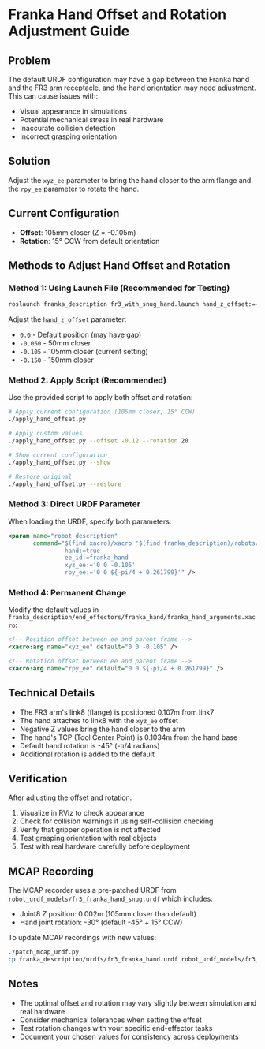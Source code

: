 # Franka Hand Offset and Rotation Adjustment Guide

## Problem
The default URDF configuration may have a gap between the Franka hand and the FR3 arm receptacle, and the hand orientation may need adjustment. This can cause issues with:
- Visual appearance in simulations
- Potential mechanical stress in real hardware
- Inaccurate collision detection
- Incorrect grasping orientation

## Solution
Adjust the `xyz_ee` parameter to bring the hand closer to the arm flange and the `rpy_ee` parameter to rotate the hand.

## Current Configuration
- **Offset**: 105mm closer (Z = -0.105m)
- **Rotation**: 15° CCW from default orientation

## Methods to Adjust Hand Offset and Rotation

### Method 1: Using Launch File (Recommended for Testing)
```bash
roslaunch franka_description fr3_with_snug_hand.launch hand_z_offset:=-0.105
```

Adjust the `hand_z_offset` parameter:
- `0.0` - Default position (may have gap)
- `-0.050` - 50mm closer
- `-0.105` - 105mm closer (current setting)
- `-0.150` - 150mm closer

### Method 2: Apply Script (Recommended)
Use the provided script to apply both offset and rotation:

```bash
# Apply current configuration (105mm closer, 15° CCW)
./apply_hand_offset.py

# Apply custom values
./apply_hand_offset.py --offset -0.12 --rotation 20

# Show current configuration
./apply_hand_offset.py --show

# Restore original
./apply_hand_offset.py --restore
```

### Method 3: Direct URDF Parameter
When loading the URDF, specify both parameters:

```xml
<param name="robot_description" 
       command="$(find xacro)/xacro '$(find franka_description)/robots/fr3/fr3.urdf.xacro'
                hand:=true
                ee_id:=franka_hand
                xyz_ee:='0 0 -0.105'
                rpy_ee:='0 0 ${-pi/4 + 0.261799}'" />
```

### Method 4: Permanent Change
Modify the default values in `franka_description/end_effectors/franka_hand/franka_hand_arguments.xacro`:

```xml
<!-- Position offset between ee and parent frame -->
<xacro:arg name="xyz_ee" default="0 0 -0.105" />

<!-- Rotation offset between ee and parent frame -->
<xacro:arg name="rpy_ee" default="0 0 ${-pi/4 + 0.261799}" />
```

## Technical Details

- The FR3 arm's link8 (flange) is positioned 0.107m from link7
- The hand attaches to link8 with the `xyz_ee` offset
- Negative Z values bring the hand closer to the arm
- The hand's TCP (Tool Center Point) is 0.1034m from the hand base
- Default hand rotation is -45° (-π/4 radians)
- Additional rotation is added to the default

## Verification

After adjusting the offset and rotation:
1. Visualize in RViz to check appearance
2. Check for collision warnings if using self-collision checking
3. Verify that gripper operation is not affected
4. Test grasping orientation with real objects
5. Test with real hardware carefully before deployment

## MCAP Recording

The MCAP recorder uses a pre-patched URDF from `robot_urdf_models/fr3_franka_hand_snug.urdf` which includes:
- Joint8 Z position: 0.002m (105mm closer than default)
- Hand joint rotation: -30° (default -45° + 15° CCW)

To update MCAP recordings with new values:
```bash
./patch_mcap_urdf.py
cp franka_description/urdfs/fr3_franka_hand.urdf robot_urdf_models/fr3_franka_hand_snug.urdf
```

## Notes

- The optimal offset and rotation may vary slightly between simulation and real hardware
- Consider mechanical tolerances when setting the offset
- Test rotation changes with your specific end-effector tasks
- Document your chosen values for consistency across deployments 